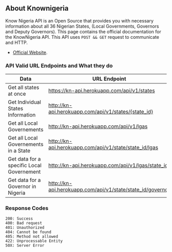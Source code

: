 
## About Knownigeria

Know Nigeria API is an Open Source that provides you with necessary information about all 36 Nigerian States, (Local Governments, Governors and Deputy Governors). This page contains the official documentation for the KnowNigeria API. This API uses `POST && GET` request to communicate and HTTP.

- [Official Website](http://knigeria.herokuapp.com).


### API Valid URL Endpoints and What they do
| Data        | URL Endpoint                                          |
|-------------|-------------------------------------------------------|
|  Get all states at once  | https://kn-api.herokuapp.com/api/v1/states  |
| Get Individual States Information | http://kn-api.herokuapp.com/api/v1/states/{state_id} |
| Get  all Local Governements | http://kn-api.herokuapp.com/api/v1/lgas |
|  Get all Local Governements in a State  | http://kn-api.herokuapp.com/api/v1/state/state_id/lgas |
| Get data for a specific Local Governement | http://kn-api.herokuapp.com/api/v1/lgas/state_id |
| Get data for a Governor in Nigeria | http://kn-api.herokuapp.com/api/v1/state/state_id/governor  |


### Response Codes
```
200: Success
400: Bad request
401: Unauthorized
404: Cannot be found
405: Method not allowed
422: Unprocessable Entity 
50X: Server Error
```
